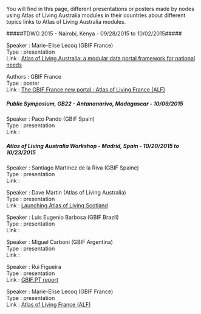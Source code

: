 You will find in this page, different presentations or posters made by nodes using Atlas of Living Australia modules in their countries about different topics links to Atlas of Living Australia modules. 


#####TDWG 2015 - Nairobi, Kenya - 09/28/2015 to 10/02/2015#####

Speaker : Marie-Elise Lecoq (GBIF France) <br />
Type : presentation <br />
Link : [Atlas of Living Australia: a modular data portal framework for national needs](https://drive.google.com/file/d/0B8pUDYEQpQ1kYnB3MDI2dEhNN1U/view?usp=sharing)

Authors : GBIF France <br />
Type : poster <br />
Link : [The GBIF France new portal : Atlas of Living France (ALF)](https://drive.google.com/file/d/0B8pUDYEQpQ1kUEViTW1nV1Y1cVk/view?usp=sharing)

##### Public Symposium, GB22 - Antananarivo, Madagascar - 10/09/2015  #####

Speaker : Paco Pando (GBIF Spain) <br />
Type : presentation <br />
Link : []()

##### Atlas of Living Australia Workshop - Madrid, Spain - 10/20/2015 to 10/23/2015 #####

Speaker : Santiago Martinez de la Riva (GBIF Spaine) <br />
Type : presentation <br />
Link :

Speaker : Dave Martin (Atlas of Living Australia)<br />
Type : presentation <br />
Link : [Launching Atlas of Living Scotland](https://docs.google.com/presentation/d/1l08S0u0nznCdAPeihtYHGE_DX3Ny-wbnKMJqichadSU/edit)

Speaker : Luis Eugenio Barbosa (GBIF Brazil)<br />
Type : presentation <br />
Link :

Speaker : Miguel Carboni (GBIF Argentina) <br />
Type : presentation <br />
Link : 

Speaker : Rui Figueira <br />
Type : presentation <br />
Link : [GBIF.PT report](https://drive.google.com/file/d/0BxXroyZNSkrUb1lmNmlvSEZkc0U/view?usp=sharing)

Speaker : Marie-Elise Lecoq (GBIF France) <br />
Type : presentation <br />
Link : [Atlas of Living France (ALF)](https://drive.google.com/file/d/0B8pUDYEQpQ1kQ1c3Rm5xTGIwNGs/view?usp=sharing)